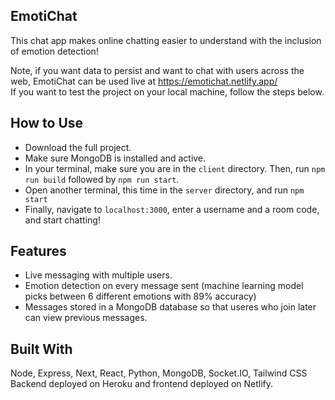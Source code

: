 ## EmotiChat

This chat app makes online chatting easier to understand with the inclusion of emotion detection!

Note, if you want data to persist and want to chat with users across the web, EmotiChat can be used live at https://emotichat.netlify.app/
\
If you want to test the project on your local machine, follow the steps below. 

## How to Use
- Download the full project.
- Make sure MongoDB is installed and active. 
- In your terminal, make sure you are in the `client` directory. Then, run `npm run build` followed by `npm run start`.
- Open another terminal, this time in the `server` directory, and run `npm start`
- Finally, navigate to `localhost:3000`, enter a username and a room code, and start chatting!

## Features

- Live messaging with multiple users.
- Emotion detection on every message sent (machine learning model picks between 6 different emotions with 89% accuracy)
- Messages stored in a MongoDB database so that useres who join later can view previous messages.

## Built With

Node, Express, Next, React, Python, MongoDB, Socket.IO, Tailwind CSS
\
Backend deployed on Heroku and frontend deployed on Netlify.
